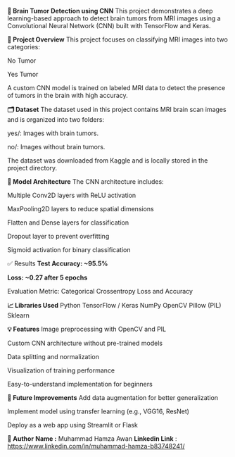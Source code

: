 **🧠 Brain Tumor Detection using CNN**
This project demonstrates a deep learning-based approach to detect brain tumors from MRI images using a Convolutional Neural Network (CNN) built with TensorFlow and Keras.

**📌 Project Overview**
This project focuses on classifying MRI images into two categories:

No Tumor

Yes Tumor

A custom CNN model is trained on labeled MRI data to detect the presence of tumors in the brain with high accuracy.

**🗂️ Dataset**
The dataset used in this project contains MRI brain scan images and is organized into two folders:

yes/: Images with brain tumors.

no/: Images without brain tumors.

The dataset was downloaded from Kaggle and is locally stored in the project directory.

**🧠 Model Architecture**
The CNN architecture includes:

Multiple Conv2D layers with ReLU activation

MaxPooling2D layers to reduce spatial dimensions

Flatten and Dense layers for classification

Dropout layer to prevent overfitting

Sigmoid activation for binary classification

✅ Results
**Test Accuracy: ~95.5%**

**Loss: ~0.27 after 5 epochs**

Evaluation Metric: Categorical Crossentropy Loss and Accuracy

**📈 Libraries Used**
Python
TensorFlow / Keras
NumPy
OpenCV
Pillow (PIL)
Sklearn

**💡 Features**
Image preprocessing with OpenCV and PIL

Custom CNN architecture without pre-trained models

Data splitting and normalization

Visualization of training performance

Easy-to-understand implementation for beginners

**🚀 Future Improvements**
Add data augmentation for better generalization

Implement model using transfer learning (e.g., VGG16, ResNet)

Deploy as a web app using Streamlit or Flask

**📌 Author**
**Name :** Muhammad Hamza Awan
**Linkedin Link** : https://www.linkedin.com/in/muhammad-hamza-b83748241/
